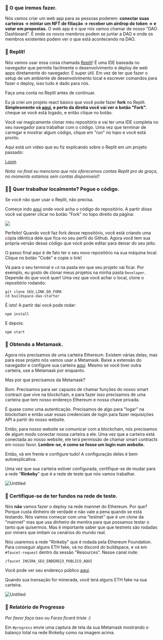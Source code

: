 ### 💎 O que iremos fazer.

Nós vamos criar um web app para as pessoas poderem: **conectar suas carteiras → mintar um NFT de filiação → receber um airdrop do token → e votar em propostas.** O web app é o que nós vamos chamar de nosso "DAO Dashboard". É onde os novos membros podem se juntar a DAO e onde os membros existentes podem ver o que está acontecendo na DAO.

### 🤯 Replit!

Nós vamos usar essa coisa chamada [Replit](https://replit.com/~)! É uma IDE baseada no navegador que permite facilmente o desenvolvimento e deploy de web apps diretamente do navegador. É super útil. Em vez de ter que fazer o setup de um ambiente de desenvolvimento local e escrever comandos para fazer o deploy, isso tudo é dado para nós.

Faça uma conta no Replit antes de continuar.

Eu já criei um projeto react básico que você pode fazer **fork** no Replit. **Simplesmente vá [aqui](https://replit.com/@NachoIacovino/Buildspace-DAO-Starter), e perto da direita você vai ver o botão "Fork".** cheque se você está logado, e então clique no botão.

Você vai magicamente clonar meu repositório e vai ter uma IDE completa no seu navegador para trabalhar com o código. Uma vez que terminar de carregar e mostrar algum código, clique em "run" no topo e você está pronto.

Aqui está um vídeo que eu fiz explicando sobre o Replit em um projeto passado:

[Loom](https://www.loom.com/share/babd8d81b83b4af2a196d6ea656e379a)

*Nota: no final eu menciono que nós oferecemos contas Replit pro de graça, no momento estamos sem contas disponíveis!!*

### 👩‍💻 Quer trabalhar localmente? Pegue o código.

Se você não quer usar o Replit, não precisa.

Começe indo [aqui](https://github.com/buildspace/buildspace-dao-starter) onde você acha o código do repositório. A partir disso você vai querer clicar no botão "Fork" no topo direito da página:

![](https://i.imgur.com/OnOIO2A.png)

Perfeito! Quando você faz fork desse repositório, você está criando uma cópia idêntica dele que fica no seu perfil do Github. Agora você tem sua própria versão desse código que você pode editar para deixar do seu jeito.

O passo final aqui é de fato ter o seu novo repositório na sua máquina local. Clique no botão "Code" e copie o link!

Vá para o seu terminal e `cd` na pasta em que seu projeto vai ficar. Por exemplo, eu gosto de clonar meus projetos na minha pasta `Developer`. Depende do que você quer! Uma vez que você achar o local, clone o repositório rodando:

```plaintext
git clone SEU_LINK_DO_FORK
cd buildspace-dao-starter
```

É isto! A partir daí você pode rodar:

```plaintext
npm install
```

E depois:

```plaintext
npm start
```

### 🦊 Obtendo a Metamask.

Agora nós precisamos de uma carteira Ethereum. Existem várias delas, mas para esse projeto nós vamos usar a Metamask. Baixe a extensão do navegador e configure sua carteira [aqui](https://metamask.io/download.html). Mesmo se você tiver outra carteira, use a Metamask por enquanto.

Mas por que precisamos da Metamask?

Bom. Precisamos para ser capazes de chamar funções do nosso smart contract que vive na blockchain, e para fazer isso precisamos de uma carteira que tem nosso endereço Ethereum e nossa chave privada.

É quase como uma autenticação. Precisamos de algo para "logar" na blockchain e então usar essas credenciais de login para fazer requisições API a partir do nosso website.

Então, para nosso website se comunicar com a blockchain, nós precisamos de algum modo conectar nossa carteira a ele. Uma vez que a carteira está conectada ao nosso website, ele terá permissão de chamar smart contracts em nosso favor. **Lembre-se, é como se fosse um login num website.**

Então, vá em frente e configure tudo! A configuração deles é bem autoexplicativa.

Uma vez que sua carteira estiver configurada, certifique-se de mudar para a rede "**Rinkeby**" que é a rede de teste que nós vamos trabalhar.

![Untitled](https://i.imgur.com/Kx3AZDp.png)

### 💸 Certifique-se de ter fundos na rede de teste.

Nós **não** vamos fazer o deploy na rede mainnet do Ethereum. Por que? Porque custa dinheiro de verdade e não vale a pena quando se está testando. Nós vamos começar com uma "testnet" que é um clone da "mainnet" mas que usa dinheiro de mentira para que possamos testar o tanto que quisermos. Mas é importante saber que que testnets são rodadas por miners que imitam os cenários do mundo real.

Nós usaremos a rede "Rinkeby" que é rodada pela Ethereum Foundation. Para conseguir alguns ETH fake, vá no discord do buildspace, e vá em `#faucet-request` dentro da sessão "Resources". Nesse canal rode:

```plaintext
/faucet INSIRA_SEU_ENDEREÇO_PUBLICO_AQUI
```

Você pode ver seu endereço público [aqui](https://metamask.zendesk.com/hc/en-us/articles/360015289512-How-to-copy-your-MetaMask-account-public-address-).

Quando sua transação for minerada, você terá alguns ETH fake na sua carteira.

![Untitled](https://i.imgur.com/9kZbhTN.png)

### 🚨 Relatório de Progresso

*Por favor faça isso ou Farza ficará triste :)*

Em `#progress` envie uma captura de tela da sua Metamask mostrando o balanço total na rede Rinkeby como na imagem acima.